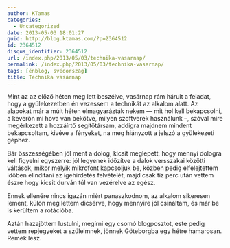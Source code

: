 ```yaml
---
author: KTamas
categories:
  - Uncategorized
date: 2013-05-03 18:01:27
guid: http://blog.ktamas.com/?p=2364512
id: 2364512
disqus_identifier: 2364512
url: /index.php/2013/05/03/technika-vasarnap/
permalink: /index.php/2013/05/03/technika-vasarnap/
tags: [énblog, svédország]
title: Technika vasárnap
---
```


Mint az az előző héten meg lett beszélve, vasárnap rám hárult a feladat, hogy a gyülekezetben én vezessem a technikát az alkalom alatt. Az alapokat már a múlt héten elmagyarázták nekem &#8212; mit hol kell bekapcsolni, a keverőn mi hova van bekötve, milyen szoftverek használunk &#8211;, szóval mire megérkezett a hozzáírtő segítőtársam, addigra majdnem mindent bekapcsoltam, kivéve a fényeket, na meg hiányzott a jelszó a gyülekezeti géphez.

Bár összességében jól ment a dolog, kicsit meglepett, hogy mennyi dologra kell figyelni egyszerre: jól legyenek időzítve a dalok versszakai közötti váltások, mikor melyik mikrofont kapcsoljuk be, közben pedig elfelejtettem időben elindítani az igehirdetés felvételét, majd csak tíz perc után vettem észre hogy kicsit durván túl van vezérelve az egész.

Ennek ellenére nincs igazán miért panaszkodnom, az alkalom sikeresen lement, külön meg lettem dicsérve, hogy mennyire jól csináltam, és már be is kerültem a rotációba.

Aztán hazajöttem lustulni, megírni egy csomó blogposztot, este pedig vettem repjegyeket a szüleimnek, jönnek Göteborgba egy hétre hamarosan. Remek lesz.
